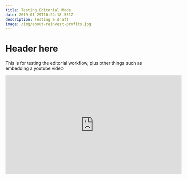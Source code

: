 ```yaml
---
title: Testing Editorial Mode
date: 2019-01-29T16:22:18.551Z
description: Testing a draft
image: /img/about-reinvest-profits.jpg
---
```

# Header here

This is for testing the editorial workflow, plus other things such as embedding a youtube video



<iframe width="560" height="315" src="https://www.youtube.com/embed/5vVxN-vfCsI" frameborder="0" allow="accelerometer; autoplay; encrypted-media; gyroscope; picture-in-picture" allowfullscreen></iframe>
